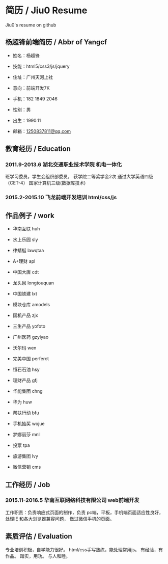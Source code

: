 # 简历 / Jiu0 Resume
Jiu0's resume on github

## 杨超锋前端简历 / Abbr of Yangcf



* 姓名：杨超锋
* 技能：html5/css3/js/jquery
* 住址：广州天河上社

* 意向：前端开发7K
* 手机：182 1849 2046

* 性别：男
* 出生：1990.11
* 邮箱：1250837811@qq.com




## 教育经历 / Education


### 2011.9-2013.6 湖北交通职业技术学院 机电一体化
班学习委员，学生会组织部委员，
获学院二等奖学金2次
通过大学英语四级（CET-4）
国家计算机三级(数据库技术)


### 2015.2-2015.10 飞龙前端开发培训 html/css/js


## 作品例子 / work


* 华南互联   huh
* 水上乐园   sly 
* 律蜻蜓     lawqtaa
* A+理财     apl
* 中国大唐   cdt
* 龙头泉     longtouquan
* 中国铁建   lxt

* 模块仓库   amodels
* 国机产品   zjx
* 三生产品   yofoto
* 广州医药   gzyiyao
* 沃尔玛     wen

* 完美中国   perferct
* 恒石石油   hsy
* 理财产品   gfj
* 华能集团   chng
* 华为       huw

* 帮扶行动   bfu
* 手机抽奖   wojue
* 梦娜丽莎   mnl
* 投票       tpa
* 旅游集团   lvy

* 微信营销   cms





## 工作经历 / Job

### 2015.11-2016.5  华南互联网络科技有限公司  web前端开发
工作职责：负责响应式页面的制作，负责 pc端，平板，手机端页面适应性良好，处理IE 和各大浏览器兼容问题，
做过微信手机的页面。




## 素质评估 / Evaluation 

专业培训积极，自学能力很好。
html/css手写熟练，能处理常用js。
有经验，有作品。
踏实，用功。
与人和睦。


